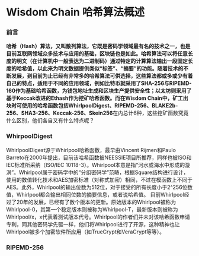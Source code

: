 # Wisdom Chain 哈希算法概述

### 前言
**哈希（Hash）**算法，又叫散列算法，它既是密码学领域最有名的技术之一，也是目前互联网领域众多技术与应用的基础，区块链也是如此。哈希算法可以将任意长度的明文（在计算机中一般表达为二进制码）通过特定的计算算法输出一段固定长度的哈希值，以此来为明文数据提供类似“标签”、“摘要”的功能。随着技术的不断发展，到目前为止已经有非常多的哈希算法可供选择，这些算法都或多或少有着自己的特点，适用于不同的应用领域，例如比特币就采用了SHA-256与RIPEMD-160作为基础哈希函数，为钱包地址生成和区块生产提供安全性；以太坊则采用了基于Keccak改进的Ethash作为挖矿哈希函数。而在Wisdom Chain中，矿工出块时可使用的哈希函数包括**WhirlpoolDigest、RIPEMD-256、BLAKE2b-256、SHA3-256、Keccak-256、Skein256**在内总计6种，这些挖矿函数究竟什么区别，他们各自又有什么特点呢？

### WhirpoolDigest
WhirlpoolDigest源于Whirlpool哈希函数，最早由Vincent Rijmen和Paulo Barreto在2000年提出，目前该哈希函数被NEESSIE项目所推荐，同样也被ISO和IEC标准所采纳（ISO/IEC 10118-3）。Whirlpool本意是指“河水或海水中形成的漩涡”。Whirlpool属于密码学中的“分组密码学”范畴，根据Square结构进行设计，使用的数值转化技术和AES加密标准（对称式加密）相同，不过在模函数上不同于AES。此外，Whirlpool的输出位数为512位，对于接受的所有长度小于2^256位数值，Whirlpool都会输出相同位数的摘要信息，或者说哈希值。
目前Whirlpool经过了20年的发展，已经有了数个版本的更新。原始版本的Whirlpool被称为Whirlpool-0，其第一个稳定版本则被称为Whirlpool-T，最新版本则被称为Whirlpool/x，x代表着测试版本代号。Whirlpool的作者们并未对该哈希函数申请专利，同其他密码学先驱一样，他们将Whirlpool进行了开源，这种精神也让Whirlpool被多个加密软件所应用（如TrueCrypt和VeraCrypt等等）。

### RIPEMD-256
